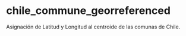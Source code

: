 # chile_commune_georreferenced
Asignación de Latitud y Longitud al centroide de las comunas de Chile.
